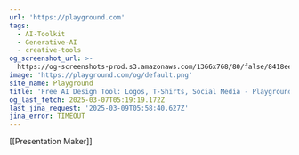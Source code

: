 ```yaml
---
url: 'https://playground.com'
tags:
  - AI-Toolkit
  - Generative-AI
  - creative-tools
og_screenshot_url: >-
  https://og-screenshots-prod.s3.amazonaws.com/1366x768/80/false/8418ee65b38e9d5b485ca66c7c23ccacba3c1024207aa80fb3a7700895b08196.jpeg
image: 'https://playground.com/og/default.png'
site_name: Playground
title: 'Free AI Design Tool: Logos, T-Shirts, Social Media - Playground'
og_last_fetch: 2025-03-07T05:19:19.172Z
last_jina_request: '2025-03-09T05:58:40.627Z'
jina_error: TIMEOUT
---
```

[[Presentation Maker]] 
